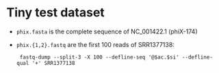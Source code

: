 # Tiny test dataset

- `phix.fasta` is the complete sequence of NC_001422.1 (phiX-174)
- `phix.{1,2}.fastq` are the first 100 reads of SRR1377138:

       fastq-dump --split-3 -X 100 --defline-seq '@$ac.$si' --defline-qual '+' SRR1377138
